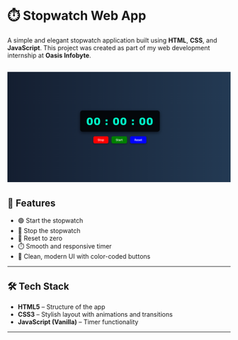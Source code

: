 # ⏱️ Stopwatch Web App

A simple and elegant stopwatch application built using **HTML**, **CSS**, and **JavaScript**. This project was created as part of my web development internship at **Oasis Infobyte**.

![Stopwatch Demo](https://github.com/Jayachandrapaidi/Stopwatch-Application/blob/main/Screenshot.png?raw=true)
---

## 📌 Features

- 🟢 Start the stopwatch
- 🔴 Stop the stopwatch
- 🔄 Reset to zero
- ⏱️ Smooth and responsive timer
- 🎨 Clean, modern UI with color-coded buttons

---

## 🛠️ Tech Stack

- **HTML5** – Structure of the app
- **CSS3** – Stylish layout with animations and transitions
- **JavaScript (Vanilla)** – Timer functionality

---
